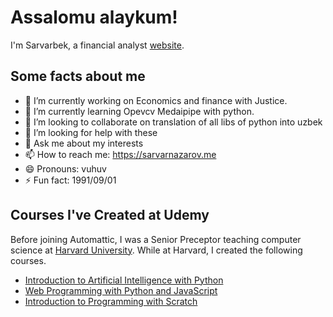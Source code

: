 # Assalomu alaykum!

I'm Sarvarbek, a financial analyst [website](https://sarvarnazarov.me).

## Some facts about me

* 🔭 I’m currently working on Economics and finance with Justice.
* 🌱 I’m currently learning Opevcv Medaipipe with python.
* 👯 I’m looking to collaborate on translation of all libs of python into uzbek  
* 🤔 I’m looking for help with these
* 💬 Ask me about my interests
* 📫 How to reach me: https://sarvarnazarov.me
* 😄 Pronouns: vuhuv
* ⚡ Fun fact: 1991/09/01

## Courses I've Created at Udemy

Before joining Automattic, I was a Senior Preceptor teaching computer science at [Harvard University](https://www.harvard.edu). While at Harvard, I created the following courses.

* [Introduction to Artificial Intelligence with Python](https://cs50.harvard.edu/ai)
* [Web Programming with Python and JavaScript](https://cs50.harvard.edu/web)
* [Introduction to Programming with Scratch](https://cs50.harvard.edu/scratch)


<!--
**Kinjobek/kinjobek** is a ✨ _special_ ✨ repository because its `README.md` (this file) appears on your GitHub profile.

Here are some ideas to get you started:


-->
